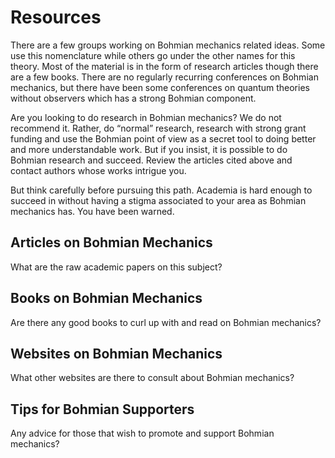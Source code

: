 # Resources 

There are a few groups working on Bohmian mechanics related ideas. Some use this nomenclature while others go under the other names for this theory. Most of the material is in the form of research articles though there are a few books. There are no regularly recurring conferences on Bohmian mechanics, but there have been some conferences on quantum theories without observers which has a strong Bohmian component.

Are you looking to do research in Bohmian mechanics? We do not recommend it. Rather, do “normal” research, research with strong grant funding and use the Bohmian point of view as a secret tool to doing better and more understandable work. But if you insist, it is possible to do Bohmian research and succeed. Review the articles cited above and contact authors whose works intrigue you.

But think carefully before pursuing this path. Academia is hard enough to succeed in without having a stigma associated to your area as Bohmian mechanics has. You have been warned.

## Articles on Bohmian Mechanics

What are the raw academic papers on this subject?

## Books on Bohmian Mechanics

Are there any good books to curl up with and read on Bohmian mechanics?

## Websites on Bohmian Mechanics

What other websites are there to consult about Bohmian mechanics?

## Tips for Bohmian Supporters

Any advice for those that wish to promote and support Bohmian mechanics?

